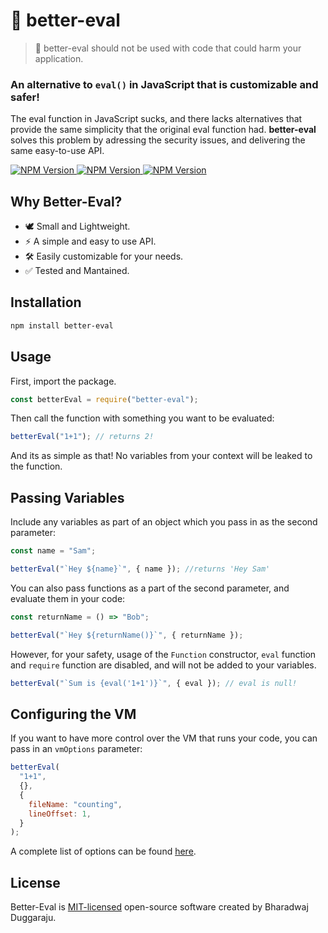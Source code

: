 # 🔧 better-eval

> 🚩 better-eval should not be used with code that could harm your application.

### An alternative to ```eval()``` in JavaScript that is customizable and safer!

The eval function in JavaScript sucks, and there lacks alternatives that provide the same simplicity that the original eval function had. **better-eval** solves this problem by adressing the security issues, and delivering the same easy-to-use API.

<a href="https://www.npmjs.com/package/better-eval">
  <img src="https://img.shields.io/npm/v/better-eval?style=flat-square&color=FF524C&labelColor=000" alt="NPM Version">
  <img src="https://img.shields.io/npm/dt/better-eval.svg?style=flat-square&color=FF524C&labelColor=000" alt="NPM Version">
  <img src="https://badgen.net/badgesize/brotli/https/unpkg.com/better-eval/src?style=flat-square&amp;label=size&amp;color=FF524C&amp;labelColor=000" alt="NPM Version">
</a>

## Why Better-Eval?

- 🕊 Small and Lightweight.
- ⚡ A simple and easy to use API.
- 🛠️  Easily customizable for your needs.
- ✅ Tested and Mantained.

## Installation
```sh
npm install better-eval
```

## Usage

First, import the package.

```js
const betterEval = require("better-eval");
```

Then call the function with something you want to be evaluated:

```js
betterEval("1+1"); // returns 2!
```

And its as simple as that! No variables from your context will be leaked to the function.

## Passing Variables

Include any variables as part of an object which you pass in as the second parameter:

```js
const name = "Sam";

betterEval("`Hey ${name}`", { name }); //returns 'Hey Sam'
```

You can also pass functions as a part of the second parameter, and evaluate them in your code:

```js
const returnName = () => "Bob";

betterEval("`Hey ${returnName()}`", { returnName });
```

However, for your safety, usage of the `Function` constructor, `eval` function and `require` function are disabled, and will not be added to your variables.

```js
betterEval("`Sum is {eval('1+1')}`", { eval }); // eval is null!
```

## Configuring the VM

If you want to have more control over the VM that runs your code, you can pass in an `vmOptions` parameter:

```js
betterEval(
  "1+1",
  {},
  {
    fileName: "counting",
    lineOffset: 1,
  }
);
```

A complete list of options can be found [here](https://nodejs.org/api/vm.html#vmrunincontextcode-contextifiedobject-options).

## License

Better-Eval is [MIT-licensed](LICENSE) open-source software created by Bharadwaj Duggaraju.
